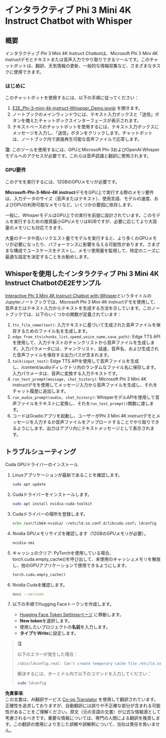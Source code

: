 <!--
CO_OP_TRANSLATOR_METADATA:
{
  "original_hash": "f737bf207e1691cdc654535c48dd2df4",
  "translation_date": "2025-04-04T12:41:15+00:00",
  "source_file": "md\\02.Application\\01.TextAndChat\\Phi3\\E2E_Phi-3-mini_with_whisper.md",
  "language_code": "ja"
}
-->
# インタラクティブ Phi 3 Mini 4K Instruct Chatbot with Whisper

## 概要

インタラクティブ Phi 3 Mini 4K Instruct Chatbotは、Microsoft Phi 3 Mini 4K instructデモとテキストまたは音声入力でやり取りできるツールです。このチャットボットは、翻訳、天気情報の更新、一般的な情報収集など、さまざまなタスクに使用できます。

### はじめに

このチャットボットを使用するには、以下の手順に従ってください：

1. [E2E_Phi-3-mini-4k-instruct-Whispser_Demo.ipynb](https://github.com/microsoft/Phi-3CookBook/blob/main/code/06.E2E/E2E_Phi-3-mini-4k-instruct-Whispser_Demo.ipynb) を開きます。
2. ノートブックのメインウィンドウには、テキスト入力ボックスと「送信」ボタンを備えたチャットボックスインターフェースが表示されます。
3. テキストベースのチャットボットを使用するには、テキスト入力ボックスにメッセージを入力し、「送信」ボタンをクリックします。チャットボットは、ノートブック内で直接再生可能な音声ファイルで応答します。

**注**: このツールを使用するには、GPUとMicrosoft Phi-3およびOpenAI Whisperモデルへのアクセスが必要です。これらは音声認識と翻訳に使用されます。

### GPU要件

このデモを実行するには、12GBのGPUメモリが必要です。

**Microsoft-Phi-3-Mini-4K instruct**デモをGPU上で実行する際のメモリ要件は、入力データのサイズ（音声またはテキスト）、使用言語、モデルの速度、およびGPUの利用可能なメモリなど、いくつかの要因に依存します。

一般に、WhisperモデルはGPU上での実行を前提に設計されています。このモデルを実行するための推奨最小GPUメモリは8GBですが、必要に応じてより大容量のメモリにも対応できます。

大量のデータや高いリクエスト量でモデルを実行すると、より多くのGPUメモリが必要になったり、パフォーマンスに影響を与える可能性があります。さまざまな構成でユースケースをテストし、メモリ使用量を監視して、特定のニーズに最適な設定を決定することをお勧めします。

## Whisperを使用したインタラクティブ Phi 3 Mini 4K Instruct ChatbotのE2Eサンプル

[Interactive Phi 3 Mini 4K Instruct Chatbot with Whisper](https://github.com/microsoft/Phi-3CookBook/blob/main/code/06.E2E/E2E_Phi-3-mini-4k-instruct-Whispser_Demo.ipynb)というタイトルのJupyterノートブックでは、Microsoft Phi 3 Mini 4K instructデモを使用して、音声またはテキスト入力からテキストを生成する方法を示しています。このノートブックでは、以下のいくつかの関数が定義されています：

1. `tts_file_name(text)`: 入力テキストに基づいて生成された音声ファイルを保存するためのファイル名を生成します。
1. `edge_free_tts(chunks_list,speed,voice_name,save_path)`: Edge TTS APIを使用して、入力テキストのチャンクリストから音声ファイルを生成します。入力パラメータには、チャンクリスト、話速、音声名、および生成された音声ファイルを保存する出力パスが含まれます。
1. `talk(input_text)`: Edge TTS APIを使用して音声ファイルを生成し、/content/audioディレクトリ内のランダムなファイル名に保存します。入力パラメータは、音声に変換する入力テキストです。
1. `run_text_prompt(message, chat_history)`: Microsoft Phi 3 Mini 4K instructデモを使用してメッセージ入力から音声ファイルを生成し、それをチャット履歴に追加します。
1. `run_audio_prompt(audio, chat_history)`: WhisperモデルAPIを使用して音声ファイルをテキストに変換し、それを`run_text_prompt()`関数に渡します。
1. コードはGradioアプリを起動し、ユーザーがPhi 3 Mini 4K instructデモとメッセージを入力するか音声ファイルをアップロードすることでやり取りできるようにします。出力はアプリ内にテキストメッセージとして表示されます。

## トラブルシューティング

Cuda GPUドライバーのインストール

1. Linuxアプリケーションが最新であることを確認します。

    ```bash
    sudo apt update
    ```

1. Cudaドライバーをインストールします。

    ```bash
    sudo apt install nvidia-cuda-toolkit
    ```

1. Cudaドライバーの場所を登録します。

    ```bash
    echo /usr/lib64-nvidia/ >/etc/ld.so.conf.d/libcuda.conf; ldconfig
    ```

1. Nvidia GPUメモリサイズを確認します（12GBのGPUメモリが必要）。

    ```bash
    nvidia-smi
    ```

1. キャッシュのクリア: PyTorchを使用している場合、torch.cuda.empty_cache()を呼び出して、未使用のキャッシュメモリを解放し、他のGPUアプリケーションで使用できるようにします。

    ```python
    torch.cuda.empty_cache() 
    ```

1. Nvidia Cudaを確認します。

    ```bash
    nvcc --version
    ```

1. 以下の手順でHugging Faceトークンを作成します。

    - [Hugging Face Token Settingsページ](https://huggingface.co/settings/tokens?WT.mc_id=aiml-137032-kinfeylo) に移動します。
    - **New token**を選択します。
    - 使用したいプロジェクトの**名前**を入力します。
    - **タイプ**を**Write**に設定します。

> **注**
>
> 以下のエラーが発生した場合：
>
> ```bash
> /sbin/ldconfig.real: Can't create temporary cache file /etc/ld.so.cache~: Permission denied 
> ```
>
> 解決するには、ターミナル内で以下のコマンドを入力してください：
>
> ```bash
> sudo ldconfig
> ```

**免責事項**:  
この文書は、AI翻訳サービス [Co-op Translator](https://github.com/Azure/co-op-translator) を使用して翻訳されています。正確性を追求しておりますが、自動翻訳には誤りや不正確な部分が含まれる可能性があることをご理解ください。原文（元の言語の文書）が公式な情報源として考慮されるべきです。重要な情報については、専門の人間による翻訳を推奨します。この翻訳の使用により生じた誤解や誤解釈について、当社は責任を負いません。